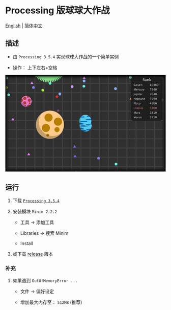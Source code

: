 # Processing 版球球大作战

[English](https://github.com/1251240000/Balls/blob/main/README.MD)
|
[简体中文](#)

## 描述

- 由 `Processing 3.5.4` 实现球球大作战的一个简单实例

- 操作： 上下左右+空格

![screenshot.png](https://github.com/1251240000/Balls/blob/main/screenshot.png)

## 运行

1. 下载 [`Processing 3.5.4`](https://processing.org/download/)

2. 安装模块 `Minim 2.2.2`

   - 工具 -> 添加工具

   - Libraries -> 搜索 Minim

   - Install

3. 或下载 [release](https://github.com/1251240000/Balls/releases) 版本

### 补充

1. 如果遇到 `OutOfMemoryError ...`
   
   - 文件 -> 偏好设定

   - 增加最大内存至： `512MB` (推荐)